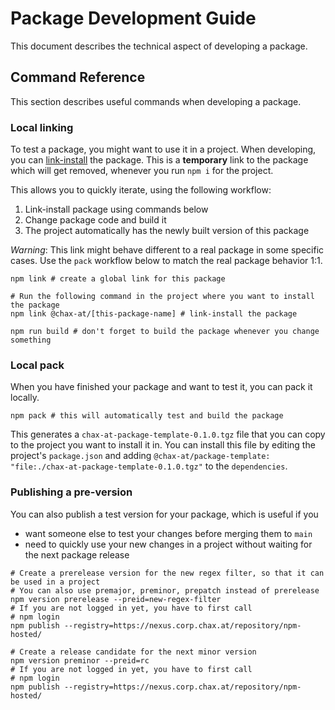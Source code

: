 # Package Development Guide

This document describes the technical aspect of developing a package.

## Command Reference
This section describes useful commands when developing a package.

### Local linking
To test a package, you might want to use it in a project. When developing, you can [link-install](https://docs.npmjs.com/cli/v9/commands/npm-link)
the package. This is a **temporary** link to the package which will get removed, whenever you run `npm i` for the project.

This allows you to quickly iterate, using the following workflow:
1. Link-install package using commands below
2. Change package code and build it
3. The project automatically has the newly built version of this package

_Warning_: This link might behave different to a real package in some specific cases. Use the `pack` workflow below
to match the real package behavior 1:1.

```shell
npm link # create a global link for this package
```
```shell
# Run the following command in the project where you want to install the package
npm link @chax-at/[this-package-name] # link-install the package 
```
```shell
npm run build # don't forget to build the package whenever you change something
```

### Local pack
When you have finished your package and want to test it, you can pack it locally.

```shell
npm pack # this will automatically test and build the package
```

This generates a `chax-at-package-template-0.1.0.tgz` file that you can copy to the project you want to install it in.
You can install this file by editing the project's `package.json` and 
adding `@chax-at/package-template: "file:./chax-at-package-template-0.1.0.tgz"` to the `dependencies`.

### Publishing a pre-version
You can also publish a test version for your package, which is useful if you
* want someone else to test your changes before merging them to `main`
* need to quickly use your new changes in a project without waiting for the next package release

```shell
# Create a prerelease version for the new regex filter, so that it can be used in a project
# You can also use premajor, preminor, prepatch instead of prerelease
npm version prerelease --preid=new-regex-filter
# If you are not logged in yet, you have to first call
# npm login
npm publish --registry=https://nexus.corp.chax.at/repository/npm-hosted/
```

```shell
# Create a release candidate for the next minor version
npm version preminor --preid=rc
# If you are not logged in yet, you have to first call
# npm login
npm publish --registry=https://nexus.corp.chax.at/repository/npm-hosted/
```
